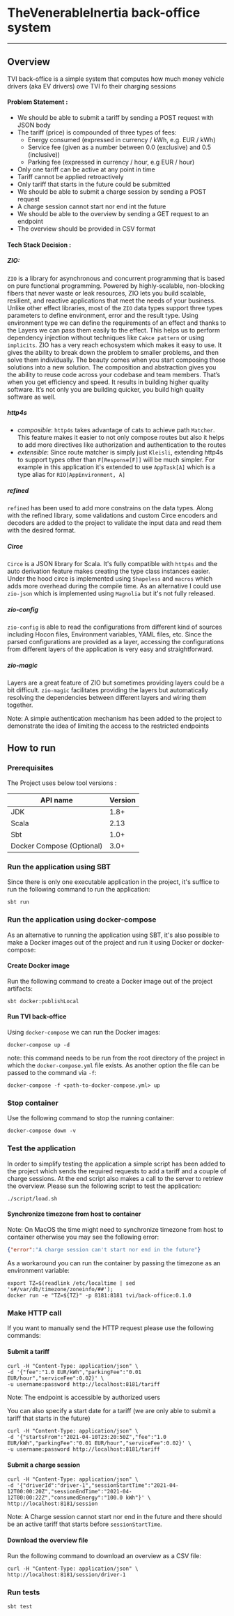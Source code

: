 # TheVenerableInertia back-office system

-------------------------

## Overview

TVI back-office is a simple system that computes how much money vehicle drivers (aka EV drivers) owe TVI fo their charging sessions

#### Problem Statement :
- We should be able to submit a tariff by sending a POST request with JSON body
- The tariff (price) is compounded of three types of fees:
    * Energy consumed (expressed in currency / kWh, e.g. EUR / kWh)
    * Service fee (given as a number between 0.0 (exclusive) and 0.5 (inclusive))
    * Parking fee (expressed in currency / hour, e.g EUR / hour)
- Only one tariff can be active at any point in time
- Tariff cannot be applied retroactively
- Only tariff that starts in the future could be submitted
- We should be able to submit a charge session by sending a POST request
- A charge session cannot start nor end int the future
- We should be able to the overview by sending a GET request to an endpoint
- The overview should be provided in CSV format

#### Tech Stack Decision :

##### ZIO:

`ZIO` is a library for asynchronous and concurrent programming that is based on pure functional programming. Powered by highly-scalable, non-blocking fibers that never waste or leak resources, ZIO lets you build scalable, resilient, and reactive applications that meet the needs of your business. 
Unlike other effect libraries, most of the `ZIO` data types support three types parameters to define environment, error and the result type. Using environment type we can define the requirements of an effect and thanks to the Layers we can pass them easily to the effect. This helps us to perform dependency injection without techniques like `Cakce pattern` or using `implicits`.
ZIO has a very reach echosystem which makes it easy to use. It gives the ability to break down the problem to smaller problems, and then solve them individually. The beauty comes when you start composing those solutions into a new solution. The composition and abstraction gives you the ability to reuse code across your codebase and team members. That’s when you get efficiency and speed. It results in building higher quality software. It’s not only you are building quicker, you build high quality software as well.

##### http4s

* *composible*: `http4s` takes advantage of cats to achieve path `Matcher`. This feature makes it easier to not only compose routes but also it helps to add more directives like authorization and authentication to the routes
* *extensible*: Since route matcher is simply just `Kleisli`, extending http4s to support types other than `F[Response[F]]` will be much simpler. For example in this application it's extended to use `AppTask[A]` which is a type alias for `RIO[AppEnvironment, A]`

##### refined

`refined` has been used to add more constrains on the data types. Along with the refined library, some validations and custom Circe encoders and decoders are added to the project to validate the input data and read them with the desired format.

##### Circe

`Circe` is a JSON library for Scala. It's fully compatible with `http4s` and the auto derivation feature makes creating the type class instances easier.
Under the hood circe is implemented using `Shapeless` and `macros` which adds more overhead during the compile time. As an alternative I could use `zio-json` which is implemented using `Magnolia` but it's not fully released.

##### zio-config

`zio-config` is able to read the configurations from different kind of sources including Hocon files, Environment variables, YAML files, etc. Since the parsed configurations are provided as a layer, accessing the configurations from different layers of the application is very easy and straightforward.

##### zio-magic

Layers are a great feature of ZIO but sometimes providing layers could be a bit difficult. `zio-magic` facilitates providing the layers but automatically resolving the dependencies between different layers and wiring them together.

Note: A simple authentication mechanism has been added to the project to demonstrate the idea of limiting the access to the restricted endpoints 

## How to run

### Prerequisites
The Project uses below tool versions :

|API name|Version|
|---|---|
|JDK|1.8+|
|Scala|2.13|
|Sbt|1.0+|
|Docker Compose (Optional)|3.0+|

### Run the application using SBT

Since there is only one executable application in the project, it's suffice to run the following command to run the application:

```shell
sbt run
```

### Run the application using docker-compose
As an alternative to running the application using SBT, it's also possible to make a Docker images out of the project and run it using Docker or docker-compose:

#### Create Docker image
Run the following command to create a Docker image out of the project artifacts:

```shell
sbt docker:publishLocal
```

#### Run TVI back-office 
Using `docker-compose` we can run the Docker images:

```shell
docker-compose up -d
```

note: this command needs to be run from the root directory of the project in which the `docker-compose.yml` file exists. As another option the file can be passed to the command via `-f`:
```shell
docker-compose -f <path-to-docker-compose.yml> up
```

### Stop container
Use the following command to stop the running container:

```shell
docker-compose down -v
```

### Test the application

In order to simplify testing the application a simple script has been added to the project which sends the required requests to add a tariff and a couple of charge sessions.
At the end script also makes a call to the server to retriew the overview. Please sun the following script to test the application:

```shell
./script/load.sh
```

#### Synchronize timezone from host to container

Note: On MacOS the time might need to synchronize timezone from host to container otherwise you may see the following error:

```json
{"error":"A charge session can't start nor end in the future"}
```

As a workaround you can run the container by passing the timezone as an environment variable:

```shell
export TZ=$(readlink /etc/localtime | sed 's#/var/db/timezone/zoneinfo/##');
docker run -e "TZ=${TZ}" -p 8181:8181 tvi/back-office:0.1.0
```

### Make HTTP call
If you want to manually send the HTTP request please use the following commands:

#### Submit a tariff

```shell
curl -H "Content-Type: application/json" \
-d '{"fee":"1.0 EUR/kWh","parkingFee":"0.01 EUR/hour","serviceFee":0.02}' \
-u username:password http://localhost:8181/tariff
```
Note: The endpoint is accessible by authorized users

You can also specify a start date for a tariff (we are only able to submit a tariff that starts in the future)

```shell
curl -H "Content-Type: application/json" \
-d '{"startsFrom":"2021-04-10T23:20:50Z","fee":"1.0 EUR/kWh","parkingFee":"0.01 EUR/hour","serviceFee":0.02}' \
-u username:password http://localhost:8181/tariff
```

#### Submit a charge session

```shell
curl -H "Content-Type: application/json" \
-d '{"driverId":"driver-1","sessionStartTime":"2021-04-12T00:00:20Z","sessionEndTime":"2021-04-12T00:00:22Z","consumedEnergy":"100.0 kWh"}' \
http://localhost:8181/session
```

Note: A Charge session cannot start nor end in the future and there should be an active tariff that starts before `sessionStartTime`.

#### Download the overview file

Run the following command to download an overview as a CSV file:

```shell
curl -H "Content-Type: application/json" \
http://localhost:8181/session/driver-1
```

### Run tests
```shell
sbt test
```